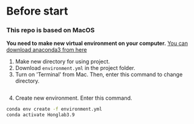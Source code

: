 # Before start
### This repo is based on MacOS 
__You need to make new virtual environment on your computer.__
[You can download anaconda3 from here](https://www.anaconda.com/download)

1. Make new directory for using project.
2. Download ``environment.yml`` in the project folder.
3. Turn on 'Terminal' from Mac. Then, enter this command to change directory.
 ```cd (your folder name)
 ```

4. Create new environment. Enter this command.

```bash
conda env create -f environment.yml 
conda activate Honglab3.9
```